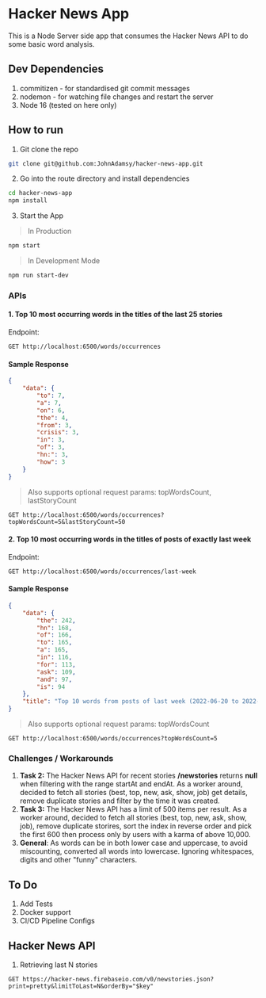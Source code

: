# Hacker News App
This is a Node Server side app that consumes the Hacker News API to do some basic word analysis.

## Dev Dependencies
1. commitizen - for standardised git commit messages
2. nodemon - for watching file changes and restart the server
3. Node 16 (tested on here only)

## How to run
1. Git clone the repo
```bash
git clone git@github.com:JohnAdamsy/hacker-news-app.git
```

2. Go into the route directory and install dependencies
```bash
cd hacker-news-app
npm install
```

3. Start the App
> In Production
```bash
npm start
```
> In Development Mode
```bash
npm run start-dev
```

### APIs
#### 1. Top 10 most occurring words in the titles of the last 25 stories
Endpoint:
```
GET http://localhost:6500/words/occurrences
```
#### Sample Response
```json
{
    "data": {
        "to": 7,
        "a": 7,
        "on": 6,
        "the": 4,
        "from": 3,
        "crisis": 3,
        "in": 3,
        "of": 3,
        "hn:": 3,
        "how": 3
    }
}
```

> Also supports optional request params: topWordsCount, lastStoryCount
```
GET http://localhost:6500/words/occurrences?topWordsCount=5&lastStoryCount=50
```

#### 2. Top 10 most occurring words in the titles of posts of exactly last week
Endpoint:
```
GET http://localhost:6500/words/occurrences/last-week
```
#### Sample Response
```json
{
    "data": {
        "the": 242,
        "hn": 168,
        "of": 166,
        "to": 165,
        "a": 165,
        "in": 116,
        "for": 113,
        "ask": 109,
        "and": 97,
        "is": 94
    },
    "title": "Top 10 words from posts of last week (2022-06-20 to 2022-06-26)"
}
```

> Also supports optional request params: topWordsCount
```
GET http://localhost:6500/words/occurrences?topWordsCount=5
```


### Challenges / Workarounds
1. **Task 2:** The Hacker News API for recent stories **/newstories** returns **null** when filtering with the range startAt and endAt. As a worker around, decided to fetch all stories (best, top, new, ask, show, job) get details, remove duplicate stories and filter by the time it was created. 
2. **Task 3:** The Hacker News API has a limit of 500 items per result. As a worker around, decided to fetch all stories (best, top, new, ask, show, job), remove duplicate storires,  sort the index in reverse order and pick the first 600 then process only by users with a karma of above 10,000.
3. **General**: As words can be in both lower case and uppercase, to avoid miscounting, converted all words into lowercase. Ignoring whitespaces, digits and other "funny" characters.

## To Do
1. Add Tests
2. Docker support
3. CI/CD Pipeline Configs

## Hacker News API
1. Retrieving last N stories 
```code
GET https://hacker-news.firebaseio.com/v0/newstories.json?print=pretty&limitToLast=N&orderBy="$key"
```
